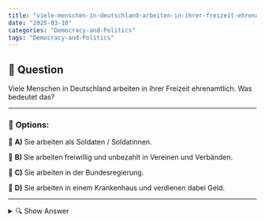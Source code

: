 ```yaml
---
title: "viele-menschen-in-deutschland-arbeiten-in-ihrer-freizeit-ehrenamtlich-was-bedeutet-das"
date: "2025-03-10"
categories: "Democracy-and-Politics"
tags: "Democracy-and-Politics"
---
```


## 📌 **Question**

Viele Menschen in Deutschland arbeiten in ihrer Freizeit ehrenamtlich. Was bedeutet das?



---

### 📝 **Options:**

🔘 **A)** Sie arbeiten als Soldaten / Soldatinnen.

🔘 **B)** Sie arbeiten freiwillig und unbezahlt in Vereinen und Verbänden.

🔘 **C)** Sie arbeiten in der Bundesregierung.

🔘 **D)** Sie arbeiten in einem Krankenhaus und verdienen dabei Geld.

---

<details>
  <summary>🔍 Show Answer</summary>

  <p>
💡  <b>Correct Answer:</b>  b
  </p>
  <p>
    📖<b>Explanation:</b>
    Viele Menschen in Deutschland engagieren sich neben ihrem Beruf oder Studium freiwillig für gemeinnützige Zwecke. Dieses Ehrenamt kann in verschiedenen Bereichen stattfinden, wie zum Beispiel in Sportvereinen, kulturellen Organisationen, sozialen Einrichtungen oder Umweltprojekten. Freiwillige Helfer tragen dazu bei, das gesellschaftliche Leben zu bereichern und unterstützen oft Menschen in Not oder fördern gemeinschaftliche Aktivitäten. Im Gegensatz zu bezahlten Jobs erfolgt diese Tätigkeit ohne finanzielle Vergütung, motiviert durch den Wunsch, einen positiven Beitrag zur Gesellschaft zu leisten.

**Frage:** Viele Menschen in Deutschland arbeiten in ihrer Freizeit ehrenamtlich. Was bedeutet das?
 
a: Sie arbeiten als Soldaten / Soldatinnen.  
b: Sie arbeiten freiwillig und unbezahlt in Vereinen und Verbänden.  
c: Sie arbeiten in der Bundesregierung.  
d: Sie arbeiten in einem Krankenhaus und verdienen dabei Geld.
  </p>
</details>
